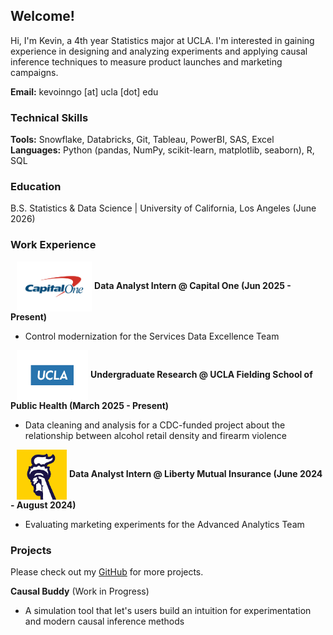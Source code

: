 ## Welcome!
Hi, I'm Kevin, a 4th year Statistics major at UCLA. I'm interested in gaining experience in designing and analyzing experiments and applying causal inference techniques to measure product launches and marketing campaigns. 

**Email:** kevoinngo [at] ucla [dot] edu

### Technical Skills
**Tools:** Snowflake, Databricks, Git, Tableau, PowerBI, SAS, Excel  
**Languages:** Python (pandas, NumPy, scikit-learn, matplotlib, seaborn), R, SQL

### Education 
B.S. Statistics & Data Science | University of California, Los Angeles (June 2026)

### Work Experience  

<img src="/assets/capital_one_logo.png" alt="Capital One" style="height: 80px; vertical-align: middle; margin-left: 10px;"> **Data Analyst Intern @ Capital One (Jun 2025 - Present)** 
- Control modernization for the Services Data Excellence Team

<img src="/assets/ucla_logo.jpg" alt="UCLA" style="height: 80px; vertical-align: middle; margin-left: 10px;"> **Undergraduate Research @ UCLA Fielding School of Public Health (March 2025 - Present)** 
- Data cleaning and analysis for a CDC-funded project about the relationship between alcohol retail density and firearm violence

<img src="/assets/liberty_mutual_logo.png" alt="Liberty Mutual" style="height: 80px; vertical-align: middle; margin-left: 10px;"> **Data Analyst Intern @ Liberty Mutual Insurance (June 2024 - August 2024)** 
- Evaluating marketing experiments for the Advanced Analytics Team

### Projects  
Please check out my [GitHub](https://github.com/) for more projects.

**Causal Buddy** (Work in Progress)  
- A simulation tool that let's users build an intuition for experimentation and modern causal inference methods



